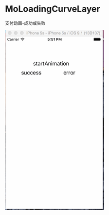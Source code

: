 # MoLoadingCurveLayer
支付动画-成功或失败

![](https://github.com/yutiya/MoLoadingCurveLayer/raw/master/effect.gif)
